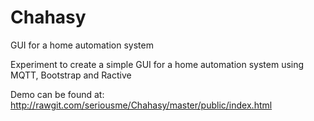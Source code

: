 # Chahasy
GUI for a home automation system

Experiment to create a simple GUI for a home automation system using MQTT, Bootstrap and Ractive

Demo can be found at: http://rawgit.com/seriousme/Chahasy/master/public/index.html
